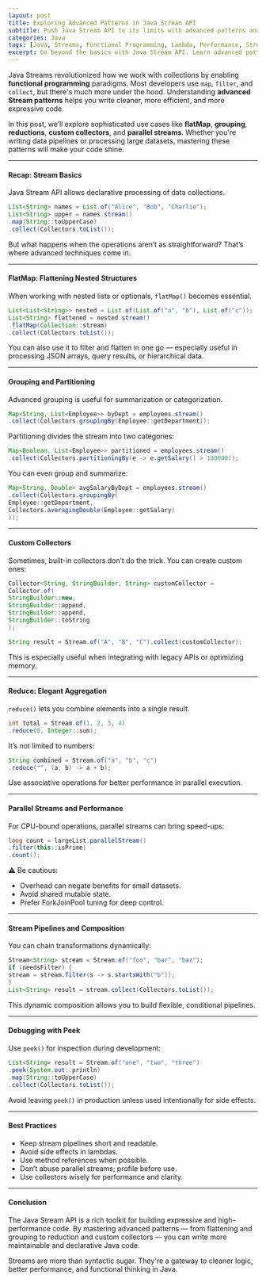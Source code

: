 ```yaml
---
layout: post
title: Exploring Advanced Patterns in Java Stream API
subtitle: Push Java Stream API to its limits with advanced patterns and techniques
categories: Java
tags: [Java, Streams, Functional Programming, Lambda, Performance, Stream API]
excerpt: Go beyond the basics with Java Stream API. Learn advanced patterns like grouping, flatMapping, reduction, and custom collectors to write elegant and performant functional code.
---
```

Java Streams revolutionized how we work with collections by enabling **functional programming** paradigms. Most developers use `map`, `filter`, and `collect`, but there's much more under the hood. Understanding **advanced Stream patterns** helps you write cleaner, more efficient, and more expressive code.

In this post, we’ll explore sophisticated use cases like **flatMap**, **grouping**, **reductions**, **custom collectors**, and **parallel streams**. Whether you're writing data pipelines or processing large datasets, mastering these patterns will make your code shine.

---

#### Recap: Stream Basics

Java Stream API allows declarative processing of data collections.

```java
List<String> names = List.of("Alice", "Bob", "Charlie");
List<String> upper = names.stream()
.map(String::toUpperCase)
.collect(Collectors.toList());
```

But what happens when the operations aren’t as straightforward? That’s where advanced techniques come in.

---

#### FlatMap: Flattening Nested Structures

When working with nested lists or optionals, `flatMap()` becomes essential.

```java
List<List<String>> nested = List.of(List.of("a", "b"), List.of("c"));
List<String> flattened = nested.stream()
.flatMap(Collection::stream)
.collect(Collectors.toList());
```

You can also use it to filter and flatten in one go — especially useful in processing JSON arrays, query results, or hierarchical data.

---

#### Grouping and Partitioning

Advanced grouping is useful for summarization or categorization.

```java
Map<String, List<Employee>> byDept = employees.stream()
.collect(Collectors.groupingBy(Employee::getDepartment));
```

Partitioning divides the stream into two categories:

```java
Map<Boolean, List<Employee>> partitioned = employees.stream()
.collect(Collectors.partitioningBy(e -> e.getSalary() > 100000));
```

You can even group and summarize:

```java
Map<String, Double> avgSalaryByDept = employees.stream()
.collect(Collectors.groupingBy(
Employee::getDepartment,
Collectors.averagingDouble(Employee::getSalary)
));
```

---

#### Custom Collectors

Sometimes, built-in collectors don’t do the trick. You can create custom ones:

```java
Collector<String, StringBuilder, String> customCollector =
Collector.of(
StringBuilder::new,
StringBuilder::append,
StringBuilder::append,
StringBuilder::toString
);

String result = Stream.of("A", "B", "C").collect(customCollector);
```

This is especially useful when integrating with legacy APIs or optimizing memory.

---

#### Reduce: Elegant Aggregation

`reduce()` lets you combine elements into a single result.

```java
int total = Stream.of(1, 2, 3, 4)
.reduce(0, Integer::sum);
```

It’s not limited to numbers:

```java
String combined = Stream.of("a", "b", "c")
.reduce("", (a, b) -> a + b);
```

Use associative operations for better performance in parallel execution.

---

#### Parallel Streams and Performance

For CPU-bound operations, parallel streams can bring speed-ups:

```java
long count = largeList.parallelStream()
.filter(this::isPrime)
.count();
```

⚠️ Be cautious:
- Overhead can negate benefits for small datasets.
- Avoid shared mutable state.
- Prefer ForkJoinPool tuning for deep control.

---

#### Stream Pipelines and Composition

You can chain transformations dynamically:

```java
Stream<String> stream = Stream.of("foo", "bar", "baz");
if (needsFilter) {
stream = stream.filter(s -> s.startsWith("b"));
}
List<String> result = stream.collect(Collectors.toList());
```

This dynamic composition allows you to build flexible, conditional pipelines.

---

#### Debugging with Peek

Use `peek()` for inspection during development:

```java
List<String> result = Stream.of("one", "two", "three")
.peek(System.out::println)
.map(String::toUpperCase)
.collect(Collectors.toList());
```

Avoid leaving `peek()` in production unless used intentionally for side effects.

---

#### Best Practices

- Keep stream pipelines short and readable.
- Avoid side effects in lambdas.
- Use method references when possible.
- Don’t abuse parallel streams; profile before use.
- Use collectors wisely for performance and clarity.

---

#### Conclusion

The Java Stream API is a rich toolkit for building expressive and high-performance code. By mastering advanced patterns — from flattening and grouping to reduction and custom collectors — you can write more maintainable and declarative Java code.

Streams are more than syntactic sugar. They're a gateway to cleaner logic, better performance, and functional thinking in Java.
